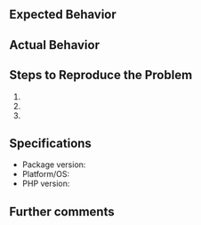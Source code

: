 ## Expected Behavior


## Actual Behavior


## Steps to Reproduce the Problem

1.
2.
3.

## Specifications

- Package version:
- Platform/OS:
- PHP version:

## Further comments
